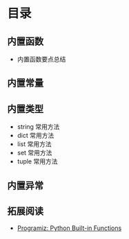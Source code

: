 # 目录

## 内置函数

- 内置函数要点总结

## 内置常量

## 内置类型

- string 常用方法
- dict 常用方法
- list 常用方法
- set 常用方法
- tuple 常用方法

## 内置异常

## 拓展阅读

- [Programiz: Python Built-in Functions](https://www.programiz.com/python-programming/methods/built-in)